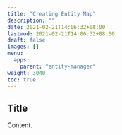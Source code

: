 ```yaml
---
title: "Creating Entity Map"
description: ""
date: 2021-02-21T14:06:32+08:00
lastmod: 2021-02-21T14:06:32+08:00
draft: false
images: []
menu:
  apps:
    parent: "entity-manager"
weight: 3040
toc: true
---
```


## Title

Content.

